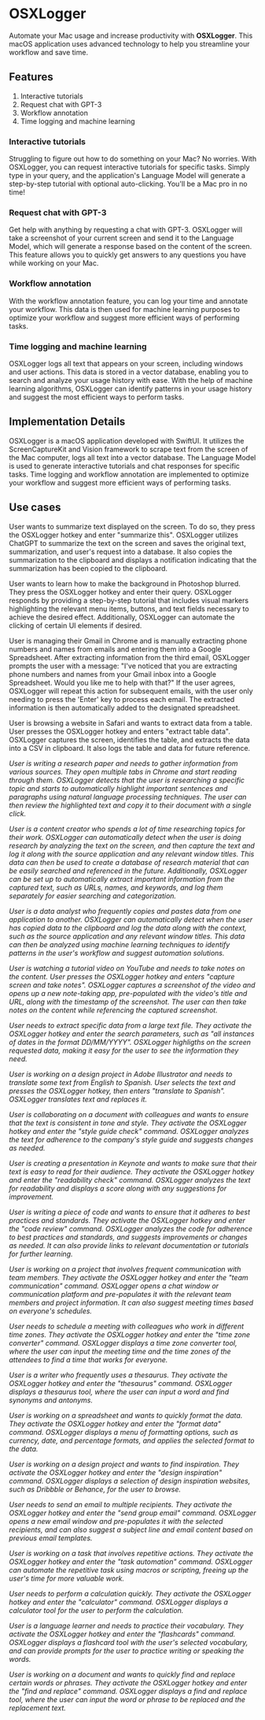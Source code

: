 # OSXLogger

Automate your Mac usage and increase productivity with **OSXLogger**. This macOS application uses advanced technology to help you streamline your workflow and save time. 

## Features

1. Interactive tutorials
2. Request chat with GPT-3
3. Workflow annotation
4. Time logging and machine learning

### Interactive tutorials

Struggling to figure out how to do something on your Mac? No worries. With OSXLogger, you can request interactive tutorials for specific tasks. Simply type in your query, and the application's Language Model will generate a step-by-step tutorial with optional auto-clicking. You'll be a Mac pro in no time!

### Request chat with GPT-3

Get help with anything by requesting a chat with GPT-3. OSXLogger will take a screenshot of your current screen and send it to the Language Model, which will generate a response based on the content of the screen. This feature allows you to quickly get answers to any questions you have while working on your Mac.

### Workflow annotation

With the workflow annotation feature, you can log your time and annotate your workflow. This data is then used for machine learning purposes to optimize your workflow and suggest more efficient ways of performing tasks.

### Time logging and machine learning

OSXLogger logs all text that appears on your screen, including windows and user actions. This data is stored in a vector database, enabling you to search and analyze your usage history with ease. With the help of machine learning algorithms, OSXLogger can identify patterns in your usage history and suggest the most efficient ways to perform tasks.



## Implementation Details

OSXLogger is a macOS application developed with SwiftUI. It utilizes the ScreenCaptureKit and Vision framework to scrape text from the screen of the Mac computer, logs all text into a vector database. The Language Model is used to generate interactive tutorials and chat responses for specific tasks. Time logging and workflow annotation are implemented to optimize your workflow and suggest more efficient ways of performing tasks.


## Use cases

User wants to summarize text displayed on the screen. To do so, they press the OSXLogger hotkey and enter "summarize this". OSXLogger utilizes ChatGPT to summarize the text on the screen and saves the original text, summarization, and user's request into a database. It also copies the summarization to the clipboard and displays a notification indicating that the summarization has been copied to the clipboard.

User wants to learn how to make the background in Photoshop blurred. They press the OSXLogger hotkey and enter their query. OSXLogger responds by providing a step-by-step tutorial that includes visual markers highlighting the relevant menu items, buttons, and text fields necessary to achieve the desired effect. Additionally, OSXLogger can automate the clicking of certain UI elements if desired.

User is managing their Gmail in Chrome and is manually extracting phone numbers and names from emails and entering them into a Google Spreadsheet. After extracting information from the third email, OSXLogger prompts the user with a message: "I've noticed that you are extracting phone numbers and names from your Gmail inbox into a Google Spreadsheet. Would you like me to help with that?" If the user agrees, OSXLogger will repeat this action for subsequent emails, with the user only needing to press the 'Enter' key to process each email. The extracted information is then automatically added to the designated spreadsheet.



User is browsing a website in Safari and wants to extract data from a table. User presses the OSXLogger hotkey and enters "extract table data". OSXLogger captures the screen, identifies the table, and extracts the data into a CSV in clipboard. It also logs the table and data for future reference.

*User is writing a research paper and needs to gather information from various sources. They open multiple tabs in Chrome and start reading through them. OSXLogger detects that the user is researching a specific topic and starts to automatically highlight important sentences and paragraphs using natural language processing techniques. The user can then review the highlighted text and copy it to their document with a single click.*

*User is a content creator who spends a lot of time researching topics for their work. OSXLogger can automatically detect when the user is doing research by analyzing the text on the screen, and then capture the text and log it along with the source application and any relevant window titles. This data can then be used to create a database of research material that can be easily searched and referenced in the future. Additionally, OSXLogger can be set up to automatically extract important information from the captured text, such as URLs, names, and keywords, and log them separately for easier searching and categorization.*


*User is a data analyst who frequently copies and pastes data from one application to another. OSXLogger can automatically detect when the user has copied data to the clipboard and log the data along with the context, such as the source application and any relevant window titles. This data can then be analyzed using machine learning techniques to identify patterns in the user's workflow and suggest automation solutions.*


*User is watching a tutorial video on YouTube and needs to take notes on the content. User presses the OSXLogger hotkey and enters "capture screen and take notes". OSXLogger captures a screenshot of the video and opens up a new note-taking app, pre-populated with the video's title and URL, along with the timestamp of the screenshot. The user can then take notes on the content while referencing the captured screenshot.*

*User needs to extract specific data from a large text file. They activate the OSXLogger hotkey and enter the search parameters, such as "all instances of dates in the format DD/MM/YYYY". OSXLogger highligths on the screen requested data, making it easy for the user to see the information they need.*


*User is working on a design project in Adobe Illustrator and needs to translate some text from English to Spanish. User selects the text and presses the OSXLogger hotkey, then enters "translate to Spanish". OSXLogger translates text and replaces it.*

*User is collaborating on a document with colleagues and wants to ensure that the text is consistent in tone and style. They activate the OSXLogger hotkey and enter the "style guide check" command. OSXLogger analyzes the text for adherence to the company's style guide and suggests changes as needed.*

*User is creating a presentation in Keynote and wants to make sure that their text is easy to read for their audience. They activate the OSXLogger hotkey and enter the "readability check" command. OSXLogger analyzes the text for readability and displays a score along with any suggestions for improvement.*





*User is writing a piece of code and wants to ensure that it adheres to best practices and standards. They activate the OSXLogger hotkey and enter the "code review" command. OSXLogger analyzes the code for adherence to best practices and standards, and suggests improvements or changes as needed. It can also provide links to relevant documentation or tutorials for further learning.*




*User is working on a project that involves frequent communication with team members. They activate the OSXLogger hotkey and enter the "team communication" command. OSXLogger opens a chat window or communication platform and pre-populates it with the relevant team members and project information. It can also suggest meeting times based on everyone's schedules.*

*User needs to schedule a meeting with colleagues who work in different time zones. They activate the OSXLogger hotkey and enter the "time zone converter" command. OSXLogger displays a time zone converter tool, where the user can input the meeting time and the time zones of the attendees to find a time that works for everyone.*

*User is a writer who frequently uses a thesaurus. They activate the OSXLogger hotkey and enter the "thesaurus" command. OSXLogger displays a thesaurus tool, where the user can input a word and find synonyms and antonyms.*

*User is working on a spreadsheet and wants to quickly format the data. They activate the OSXLogger hotkey and enter the "format data" command. OSXLogger displays a menu of formatting options, such as currency, date, and percentage formats, and applies the selected format to the data.*

*User is working on a design project and wants to find inspiration. They activate the OSXLogger hotkey and enter the "design inspiration" command. OSXLogger displays a selection of design inspiration websites, such as Dribbble or Behance, for the user to browse.*

*User needs to send an email to multiple recipients. They activate the OSXLogger hotkey and enter the "send group email" command. OSXLogger opens a new email window and pre-populates it with the selected recipients, and can also suggest a subject line and email content based on previous email templates.*

*User is working on a task that involves repetitive actions. They activate the OSXLogger hotkey and enter the "task automation" command. OSXLogger can automate the repetitive task using macros or scripting, freeing up the user's time for more valuable work.*

*User needs to perform a calculation quickly. They activate the OSXLogger hotkey and enter the "calculator" command. OSXLogger displays a calculator tool for the user to perform the calculation.*

*User is a language learner and needs to practice their vocabulary. They activate the OSXLogger hotkey and enter the "flashcards" command. OSXLogger displays a flashcard tool with the user's selected vocabulary, and can provide prompts for the user to practice writing or speaking the words.*

*User is working on a document and wants to quickly find and replace certain words or phrases. They activate the OSXLogger hotkey and enter the "find and replace" command. OSXLogger displays a find and replace tool, where the user can input the word or phrase to be replaced and the replacement text.*




